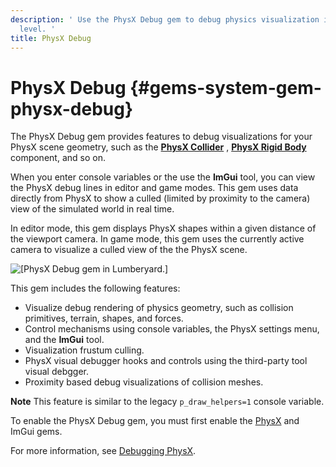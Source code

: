 ```yaml
---
description: ' Use the PhysX Debug gem to debug physics visualization in your Open 3D Engine
  level. '
title: PhysX Debug
---
```

# PhysX Debug {#gems-system-gem-physx-debug}

The PhysX Debug gem provides features to debug visualizations for your PhysX scene geometry, such as the **[PhysX Collider](/docs/user-guide/features/components/physx-collider.md)** , **[PhysX Rigid Body](/docs/user-guide/features/components/physx-rigid-body-physics.md)** component, and so on\.

When you enter console variables or the use the **ImGui** tool, you can view the PhysX debug lines in editor and game modes\. This gem uses data directly from PhysX to show a culled \(limited by proximity to the camera\) view of the simulated world in real time\.

In editor mode, this gem displays PhysX shapes within a given distance of the viewport camera\. In game mode, this gem uses the currently active camera to visualize a culled view of the the PhysX scene\.

![\[PhysX Debug gem in Lumberyard.\]](/images/user-guide/gems/physx/gems-system-physx-debug.png)

This gem includes the following features:
+ Visualize debug rendering of physics geometry, such as collision primitives, terrain, shapes, and forces\.
+ Control mechanisms using console variables, the PhysX settings menu, and the **ImGui** tool\.
+ Visualization frustum culling\.
+ PhysX visual debugger hooks and controls using the third\-party tool visual debgger\.
+ Proximity based debug visualizations of collision meshes\.

**Note**
This feature is similar to the legacy `p_draw_helpers=1` console variable\.

To enable the PhysX Debug gem, you must first enable the [PhysX](/docs/user-guide/features/gems/physx.md) and ImGui gems\.

For more information, see [Debugging PhysX](/docs/user-guide/features/interactivity/physics/debugging.md)\.